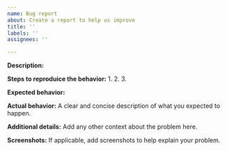 ```yaml
---
name: Bug report
about: Create a report to help us improve
title: ''
labels: ''
assignees: ''

---
```


**Description:**


**Steps to reproduice the behavior:**
1.
2.
3.

**Expected behavior:**


**Actual behavior:**
A clear and concise description of what you expected to happen.

**Additional details:**
Add any other context about the problem here.

**Screenshots:**
If applicable, add screenshots to help explain your problem.
